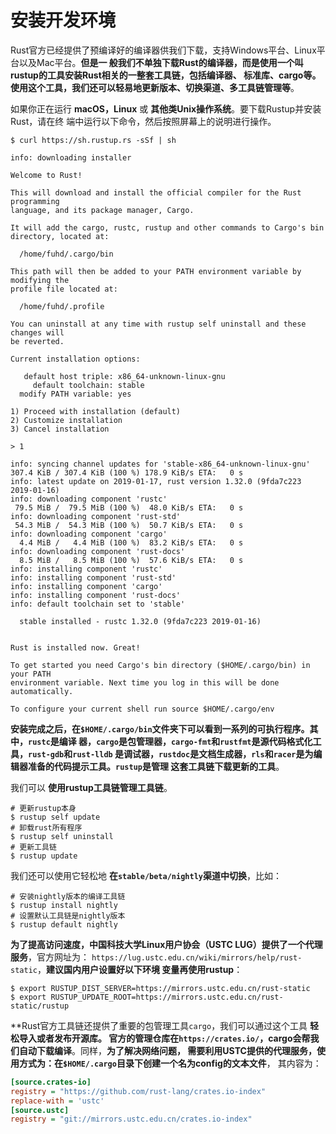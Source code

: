 安装开发环境
================================================================================
Rust官方已经提供了预编译好的编译器供我们下载，支持Windows平台、Linux平台以及Mac平台。**但是一
般我们不单独下载Rust的编译器，而是使用一个叫rustup的工具安装Rust相关的一整套工具链，包括编译器、
标准库、cargo等。使用这个工具，我们还可以轻易地更新版本、切换渠道、多工具链管理等**。

如果你正在运行 **macOS，Linux** 或 **其他类Unix操作系统**。要下载Rustup并安装Rust，请在终
端中运行以下命令，然后按照屏幕上的说明进行操作。 
```shell 
$ curl https://sh.rustup.rs -sSf | sh
```
```
info: downloading installer

Welcome to Rust!

This will download and install the official compiler for the Rust programming 
language, and its package manager, Cargo.

It will add the cargo, rustc, rustup and other commands to Cargo's bin 
directory, located at:

  /home/fuhd/.cargo/bin

This path will then be added to your PATH environment variable by modifying the
profile file located at:

  /home/fuhd/.profile

You can uninstall at any time with rustup self uninstall and these changes will
be reverted.

Current installation options:

   default host triple: x86_64-unknown-linux-gnu
     default toolchain: stable
  modify PATH variable: yes

1) Proceed with installation (default)
2) Customize installation
3) Cancel installation

> 1

info: syncing channel updates for 'stable-x86_64-unknown-linux-gnu'
307.4 KiB / 307.4 KiB (100 %) 178.9 KiB/s ETA:   0 s                
info: latest update on 2019-01-17, rust version 1.32.0 (9fda7c223 2019-01-16)
info: downloading component 'rustc'
 79.5 MiB /  79.5 MiB (100 %)  48.0 KiB/s ETA:   0 s                       
info: downloading component 'rust-std'
 54.3 MiB /  54.3 MiB (100 %)  50.7 KiB/s ETA:   0 s                
info: downloading component 'cargo'
  4.4 MiB /   4.4 MiB (100 %)  83.2 KiB/s ETA:   0 s                 
info: downloading component 'rust-docs'
  8.5 MiB /   8.5 MiB (100 %)  57.6 KiB/s ETA:   0 s                
info: installing component 'rustc'
info: installing component 'rust-std'
info: installing component 'cargo'
info: installing component 'rust-docs'
info: default toolchain set to 'stable'

  stable installed - rustc 1.32.0 (9fda7c223 2019-01-16)


Rust is installed now. Great!

To get started you need Cargo's bin directory ($HOME/.cargo/bin) in your PATH 
environment variable. Next time you log in this will be done automatically.

To configure your current shell run source $HOME/.cargo/env
```
**安装完成之后，在`$HOME/.cargo/bin`文件夹下可以看到一系列的可执行程序。其中，`rustc`是编译
器，`cargo`是包管理器，`cargo-fmt`和`rustfmt`是源代码格式化工具，`rust-gdb`和`rust-lldb`
是调试器，`rustdoc`是文档生成器，`rls`和`racer`是为编辑器准备的代码提示工具。`rustup`是管理
这套工具链下载更新的工具**。

我们可以 **使用rustup工具链管理工具链**。
```shell 
# 更新rustup本身
$ rustup self update 
# 卸载rust所有程序
$ rustup self uninstall 
# 更新工具链
$ rustup update 
```
我们还可以使用它轻松地 **在`stable/beta/nightly`渠道中切换**，比如：
```shell 
# 安装nightly版本的编译工具链
$ rustup install nightly
# 设置默认工具链是nightly版本
$ rustup default nightly 
```
**为了提高访问速度，中国科技大学Linux用户协会（USTC LUG）提供了一个代理服务**，官方网址为：
`https://lug.ustc.edu.cn/wiki/mirrors/help/rust-static`，**建议国内用户设置好以下环境
变量再使用rustup**：
```shell 
$ export RUSTUP_DIST_SERVER=https://mirrors.ustc.edu.cn/rust-static 
$ export RUSTUP_UPDATE_ROOT=https://mirrors.ustc.edu.cn/rust-static/rustup 
```

**Rust官方工具链还提供了重要的包管理工具`cargo`，我们可以通过这个工具 **轻松导入或者发布开源库。
官方的管理仓库在`https://crates.io/`，cargo会帮我们自动下载编译**。同样，**为了解决网络问题，
需要利用USTC提供的代理服务，使用方式为：在`$HOME/.cargo`目录下创建一个名为config的文本文件**，
其内容为：
```ini
[source.crates-io]
registry = "https://github.com/rust-lang/crates.io-index" 
replace-with = 'ustc'
[source.ustc]
registry = "git://mirrors.ustc.edu.cn/crates.io-index"
```


